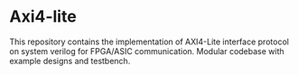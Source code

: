 # Axi4-lite
This repository contains the implementation of AXI4-Lite interface protocol on system verilog for FPGA/ASIC communication. Modular codebase with example designs and testbench.

